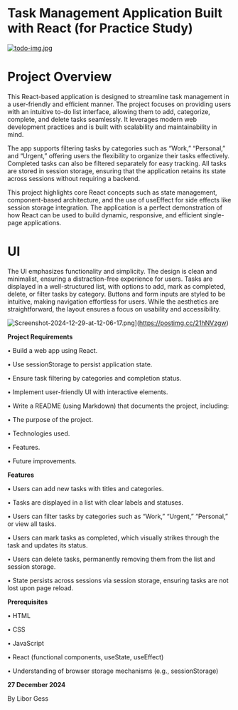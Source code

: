 # **Task Management Application Built with React (for Practice Study)**
[![todo-img.jpg](https://i.postimg.cc/HnHdHbfK/todo-img.jpg)](https://postimg.cc/BLhdBPZc)
  

# **Project Overview**

  

This React-based application is designed to streamline task management in a user-friendly and efficient manner. The project focuses on providing users with an intuitive to-do list interface, allowing them to add, categorize, complete, and delete tasks seamlessly. It leverages modern web development practices and is built with scalability and maintainability in mind.

  

The app supports filtering tasks by categories such as “Work,” “Personal,” and “Urgent,” offering users the flexibility to organize their tasks effectively. Completed tasks can also be filtered separately for easy tracking. All tasks are stored in session storage, ensuring that the application retains its state across sessions without requiring a backend.

  

This project highlights core React concepts such as state management, component-based architecture, and the use of useEffect for side effects like session storage integration. The application is a perfect demonstration of how React can be used to build dynamic, responsive, and efficient single-page applications.

  

# **UI**

  

The UI emphasizes functionality and simplicity. The design is clean and minimalist, ensuring a distraction-free experience for users. Tasks are displayed in a well-structured list, with options to add, mark as completed, delete, or filter tasks by category. Buttons and form inputs are styled to be intuitive, making navigation effortless for users. While the aesthetics are straightforward, the layout ensures a focus on usability and accessibility.

![Screenshot-2024-12-29-at-12-06-17.png](https://i.postimg.cc/SxtS1Rrw/Screenshot-2024-12-29-at-12-06-17.png)](https://postimg.cc/21hNVzgw)

  

**Project Requirements**

  

• Build a web app using React.

• Use sessionStorage to persist application state.

• Ensure task filtering by categories and completion status.

• Implement user-friendly UI with interactive elements.

• Write a README (using Markdown) that documents the project, including:

•  The purpose of the project.

•  Technologies used.

•  Features.

•  Future improvements.

  

**Features**

  

• Users can add new tasks with titles and categories.

• Tasks are displayed in a list with clear labels and statuses.

• Users can filter tasks by categories such as “Work,” “Urgent,” “Personal,” or view all tasks.

• Users can mark tasks as completed, which visually strikes through the task and updates its status.

• Users can delete tasks, permanently removing them from the list and session storage.

• State persists across sessions via session storage, ensuring tasks are not lost upon page reload.

  

**Prerequisites**

  

• HTML

• CSS

• JavaScript

• React (functional components, useState, useEffect)

• Understanding of browser storage mechanisms (e.g., sessionStorage)

  

**27 December 2024**

By Libor Gess
